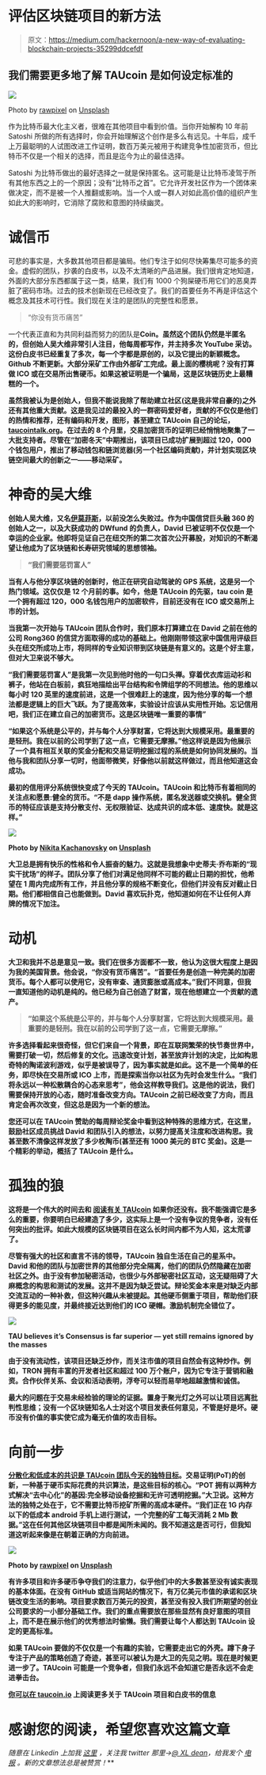 # 评估区块链项目的新方法

> 原文：<https://medium.com/hackernoon/a-new-way-of-evaluating-blockchain-projects-35299ddcefdf>

## 我们需要更多地了解 TAUcoin 是如何设定标准的

![](img/ac54f5b3c21b12a475054f886c0b0811.png)

Photo by [rawpixel](https://unsplash.com/@rawpixel?utm_source=medium&utm_medium=referral) on [Unsplash](https://unsplash.com?utm_source=medium&utm_medium=referral)

作为比特币最大化主义者，很难在其他项目中看到价值。当你开始解构 10 年前 Satoshi 所做的所有选择时，你会开始理解这个创作是多么有远见。十年后，成千上万最聪明的人试图改进工作证明，数百万美元被用于构建竞争性加密货币，但比特币不仅是一个相关的选择，而且是迄今为止的最佳选择。

Satoshi 为比特币做出的最好选择之一就是保持匿名。这可能是让比特币凌驾于所有其他东西之上的一个原因；没有“比特币之首”。它允许开发社区作为一个团体来做决定，而不是被一个人推翻或影响。当一个人或一群人对如此高价值的组织产生如此大的影响时，它消除了腐败和意图的持续幽灵。

# 诚信币

可悲的事实是，大多数其他项目都是骗局。他们专注于如何尽快筹集尽可能多的资金。虚假的团队，抄袭的白皮书，以及不太清晰的产品进展。我们很肯定地知道，外面的大部分东西都属于这一类，结果，我们有 1000 个狗屎硬币用它们的恶臭弄脏了密码市场。过去的技术创新现在已经改变了。我们的首要任务不再是评估这个概念及其技术可行性。我们现在关注的是团队的完整性和愿景。

> “你没有货币痛苦”

一个代表正直和为共同利益而努力的团队是[](https://medium.com/u/3ace69f884bd?source=post_page-----35299ddcefdf--------------------------------)****Coin**。虽然这个团队仍然是半匿名的，但创始人吴大维非常引人注目，他每周都写作，并主持多次 YouTube 采访。这份白皮书已经重复了多次，每一个字都是原创的，以及它提出的新颖概念。Github 不断更新。大部分采矿工作由外部矿工完成。最上面的樱桃呢？没有打算做 ICO 或在交易所出售硬币。如果这被证明是一个骗局，这是区块链历史上最糟糕的一个。**

**虽然我被认为是创始人，但我不能说我除了帮助建立社区(这是我非常自豪的)之外还有其他重大贡献。这是我见过的最投入的一群密码爱好者，贡献的不仅仅是他们的热情和推荐，还有编码和开发，图形，甚至建立 TAUcoin 自己的论坛，[taucointalk.org](http://taucointalk.org)。在过去的 8 个月里，交易加密货币的证明已经悄悄地聚集了一大批支持者。尽管在“加密冬天”中期推出，该项目已成功扩展到超过 120，000 个钱包用户，推出了移动钱包和链浏览器(另一个社区编码贡献)，并计划实现区块链空间最大的创新之一——移动采矿。**

# **神奇的吴大维**

**创始人吴大维，又名[伊莫菲斯](https://medium.com/u/24d178ec058f?source=post_page-----35299ddcefdf--------------------------------)，以前没怎么失败过。作为中国信贷巨头融 360 的创始人之一，以及大获成功的 DWfund 的负责人，David 已被证明不仅仅是一个幸运的企业家。他即将见证自己在纽交所的第二次首次公开募股，对知识的不断渴望让他成为了区块链和长寿研究领域的思想领袖。**

> **“我们需要惩罚富人”**

**当有人与他分享区块链的创新时，他正在研究自动驾驶的 GPS 系统，这是另一个热门领域。这仅仅是 12 个月前的事。如今，他是 TAUcoin 的先驱，tau coin 是一个拥有超过 120，000 名钱包用户的加密软件，目前还没有在 ICO 或交易所上市的计划。**

**当我第一次开始与 TAUcoin 团队合作时，我们原本打算建立在 David 之前在他的公司 Rong360 的信贷方面取得的成功的基础上。他刚刚带领这家中国信用评级巨头在纽交所成功上市，将同样的专业知识带到区块链是有意义的。这是个好主意，但对大卫来说不够大。**

**“我们需要惩罚富人”是我第一次见到他时他的一句口头禅。穿着优衣库运动衫和裤子，他站在白板前，疯狂地描绘出平台结构和令牌组学的不同想法。他的思维以每小时 120 英里的速度前进，这是一个很难赶上的速度，因为他分享的每一个想法都是逻辑上的巨大飞跃。为了提高效率，实验设计应该从实用性开始。忘记信用吧，我们正在建立自己的加密货币。这是区块链唯一重要的事情”**

**“如果这个系统是公平的，并与每个人分享财富，它将达到大规模采用。最重要的是轻刑。我在以前的公司学到了这一点，它需要无摩擦。”他这样说是因为他展示了一个具有相互关联的奖金分配和交易证明挖掘过程的系统是如何协同发展的。当他与我和团队分享一切时，他面带微笑，好像他以前就这样做过，而且他知道这会成功。**

**最初的信用评分系统很快变成了今天的 TAUcoin。TAUcoin 和比特币有着相同的关注点和愿景:健全的货币。“不是 dapp 操作系统，匿名发送器或交换机。健全货币的特征应该是支持分散支付、无权限验证、达成共识的成本低、速度快。就是这样。”**

**![](img/7ed8c1c0a6e1c3d369e58b70f4e6ea8b.png)**

**Photo by [Nikita Kachanovsky](https://unsplash.com/@nkachanovskyyy?utm_source=medium&utm_medium=referral) on [Unsplash](https://unsplash.com?utm_source=medium&utm_medium=referral)**

**大卫总是拥有快乐的性格和令人振奋的魅力。这就是我想象中史蒂夫·乔布斯的“现实干扰场”的样子。团队分享了他们对满足他同样不可能的截止日期的担忧，他希望在 1 周内完成所有工作，并且他分享的规格不断变化，但他们并没有反对截止日期。他们都相信自己也能做到。David 喜欢玩扑克，他知道如何在不让任何人弃牌的情况下加注。**

# **动机**

**大卫和我并不总是意见一致。我们在很多方面都不一致，他认为这很大程度上是因为我的美国背景。他会说，“你没有货币痛苦”。“首要任务是创造一种完美的加密货币。每个人都可以使用它，没有审查、通货膨胀或高成本。”我们不同意，但我一直知道他的动机是纯的。他已经为自己创造了财富，现在他想建立一个贡献的遗产。**

> **“如果这个系统是公平的，并与每个人分享财富，它将达到大规模采用。最重要的是轻刑。我在以前的公司学到了这一点，它需要无摩擦。”**

**许多选择看起来很奇怪，但它们来自一个背景，即在互联网繁荣的快节奏世界中，需要打破一切，然后修复的文化。迅速改变计划，甚至放弃计划的决定，比如构思奇特的陶诺波利游戏，似乎是被误导了，因为事实就是如此。这不是一个简单的任务，即尽快在交易所或 ICO 上市，而是探索当你以社区为先时会发生什么。“我们将永远以一种松散耦合的心态来思考”，他会这样教导我们。这是他的说法，我们需要保持开放的心态，随时准备改变方向。TAUcoin 之前已经改变了方向，而且肯定会再次改变，但这总是因为一个新的想法。**

**您还可以在 TAUcoin 赞助的每周辩论奖金中看到这种特殊的思维方式，在这里，鼓励社区成员挑战 David 和团队引入的想法，以努力提高关注度和改进构思。我甚至数不清像这样发放了多少枚陶币(甚至还有 1000 美元的 BTC 奖金)。这是一个精彩的举动，概括了 TAUcoin 是什么。**

# **孤独的狼**

**这将是一个伟大的时间去和 [**阅读有关 TAUcoin**](http://taucoin.io) 如果你还没有。我不能强调它是多么的重要，你要明白已经建造了多少，这实际上是一个没有争议的竞争者，没有任何突出的批评。如此大规模的区块链项目在这么长时间内都不为人知，这太荒谬了。**

**尽管有强大的社区和直言不讳的领导，TAUcoin 独自生活在自己的星系中。David 和他的团队与加密世界的其他部分完全隔离，他们的团队仍然隐藏在加密社区之外。由于没有参加秘密活动，也很少与外部秘密社区互动，这无疑阻碍了大麻概念的构思和测试的发展。这并不是因为缺乏尝试。辩论奖金本来是对缺乏内部交流互动的一种补救，但这种兴趣从未被提起。其他硬币侧重于项目，帮助他们获得更多的能见度，并最终接近达到他们的 ICO 硬帽。激励机制完全错位了。**

**![](img/01f55b644d2c62cc8b61f5b8916afe33.png)**

**TAU believes it’s Consensus is far superior — yet still remains ignored by the masses**

**由于没有流动性，该项目还缺乏炒作，而关注市值的项目自然会有这种炒作。例如，TRON 拥有丰富的开发者社区和超过 100 万个账户，因为它专注于营销和融资。合作伙伴关系、会议和活动表明，浮夸可以轻而易举地超越激情和诚信。**

**最大的问题在于交易未经检验的理论的证据。置身于聚光灯之外可以让项目远离批判性思维；没有一个区块链知名人士对这个项目发表任何意见，不管是好是坏。硬币没有价值的事实使它成为毫无价值的攻击目标。**

# **向前一步**

**[分散化和低成本的共识是 TAUcoin 团队今天的独特目标](/@davidwu_30530/2019-approaching-a-perfect-crypto-currency-taucoin-experiment-7f83a2895571)。交易证明(PoT)的创新，一种基于硬币实际花费的共识算法，是这些目标的核心。“POT 拥有以两种方式解决“去中心化”的基因:完全移动设备挖掘和无许可透明挖掘。”大卫说。这种方法的独特之处在于，它不需要比特币挖矿所需的高成本硬件。“我们正在 1G 内存以下的低成本 android 手机上进行测试，一个完整的矿工每天消耗 2 Mb 数据。”这在任何其他区块链项目中都是闻所未闻的。我不知道这是否可行，但我知道这听起来像是在朝着正确的方向前进。**

**![](img/3540905985c01e661b1583d17de9320f.png)**

**Photo by [rawpixel](https://unsplash.com/@rawpixel?utm_source=medium&utm_medium=referral) on [Unsplash](https://unsplash.com?utm_source=medium&utm_medium=referral)**

**有许多项目和许多硬币争夺我们的注意力，似乎他们中的大多数甚至没有诚实表现的基本体面。在没有 GitHub 或适当网站的情况下，有万亿美元市值的承诺和区块链改变生活的影响。项目要求数百万美元的投资，甚至没有投入我们所期望的创业公司要求的一小部分基础工作。我们的重点需要放在那些显然有良好意图的项目上，而不是在展示他们的优秀想法时偷懒。我们需要让每个人都达到 TAUcoin 设定的更高标准。**

**如果 TAUcoin 要做的不仅仅是一个有趣的实验，它需要走出它的外壳。蹲下身子专注于产品的策略创造了奇迹，甚至可以被认为是大卫的先见之明。现在是时候更进一步了。TAUcoin 可能是一个竞争者，但我们永远不会知道它是否永远不会走进拳击台。**

**[你可以在 taucoin.io](http://taucoin.io) 上阅读更多关于 TAUcoin 项目和白皮书的信息**

# ****感谢您的阅读，希望您喜欢这篇文章****

***随意在 Linkedin 上加我* [*这里*](https://www.linkedin.com/in/pappasdean) *，关注我 twitter 那里→*[*@ XL dean*](https://twitter.com/XLdean)*，给我发个* [*电报*](https://t.me/bobthegrownup) *。新的文章想法总是被赞赏！***